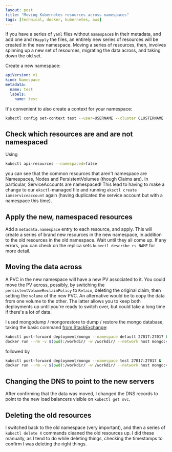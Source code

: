 ```yaml
---
layout: post
title: "Moving Kubernetes resources across namespaces"
tags: [technical, docker, kubernetes, aws]
---
```


If you have a series of `yaml` files without `namespace`s in their metadata, and add one and re`apply` the files, an entirely new series of resources will be created in the new namespace. Moving a series of resources, then, involves spinning up a new set of resources, migrating the data across, and taking down the old set.

Create a new namespace:
```yaml
apiVersion: v1
kind: Namespace
metadata:
  name: test
  labels:
    name: test
```

It's convenient to also create a context for your namespace:
```bash
kubectl config set-context test --user=USERNAME --cluster CLUSTERNAME --namespace=test
```

## Check which resources are and are not namespaced

Using
```bash
kubectl api-resources --namespaced=false
```

you can see that the common resources that aren't namespace are Namespaces, Nodes and PersistentVolumes (though Claims are). In particular, ServiceAccounts are namespaced! This lead to having to make a change to our `eksctl`-managed file and running `eksctl create iamserviceaccount` again (having duplicated the service account but with a namespace this time).

## Apply the new, namespaced resources

Add a `metadata.namespace` entry to each resource, and apply. This will create a series of brand new resources in the new namespace, in addition to the old resources in the old namespace. Wait until they all come up. If any errors, you can check on the replica sets `kubectl describe rs NAME` for more detail.

## Moving the data across

A PVC in the new namespace will have a new PV associated to it. You could move the PV across, possibly, by switching the `persistentVolumeReclaimPolicy` to `Retain`, deleting the original claim, then setting the `volume` of the new PVC. An alternative would be to copy the data from one volume to the other. The latter allows you to keep both deployments up until you're ready to switch over, but could take a long time if there's a lot of data.

I used mongodump / mongorestore to dump / restore the mongo database, taking the basic command [from StackExchange](https://dba.stackexchange.com/questions/215534/mongodump-unrecognized-field-snapshot):

```bash
kubectl port-forward deployment/mongo --namespace default 27017:27017 &
docker run --rm -v $(pwd):/workdir/ -w /workdir/ --network host mongo:4.4.4 mongodump --out /workdir/dump/
```

followed by

```bash
kubectl port-forward deployment/mongo --namespace test 27017:27017 &
docker run --rm -v $(pwd):/workdir/ -w /workdir/ --network host mongo:4.4.4 mongorestore /workdir/dump
```

## Changing the DNS to point to the new servers

After confirming that the data was moved, I changed the DNS records to point to the new load balancers visible on `kubectl get svc`.

## Deleting the old resources

I switched back to the old namespace (very important), and then a series of `kubectl delete X` commands cleaned the old resources up. I did these manually, as I tend to do while deleting things, checking the timestamps to confirm I was deleting the right things.
